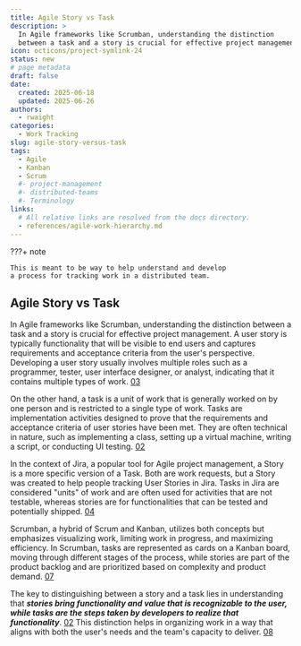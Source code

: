 ```yaml
---
title: Agile Story vs Task
description: >
  In Agile frameworks like Scrumban, understanding the distinction 
  between a task and a story is crucial for effective project management.
icon: octicons/project-symlink-24
status: new
# page metadata
draft: false
date:
  created: 2025-06-18
  updated: 2025-06-26
authors:
  - rwaight
categories:
  - Work Tracking
slug: agile-story-versus-task
tags:
  - Agile
  - Kanban
  - Scrum
  #- project-management
  #- distributed-teams
  #- Terminology
links:
  # All relative links are resolved from the docs directory.
  - references/agile-work-hierarchy.md
---
```


<!---  # Agile Story vs Task  --->
<!---  from: https://search.brave.com/search?q=agile+scrumban+task+versus+story&source=web&conversation=9141f61c3f05360c35dc80&summary=1  --->


???+ note

    This is meant to be way to help understand and develop 
    a process for tracking work in a distributed team.

<!--- 
???+ note

    While this document is ***not in draft mode*** it is definitely not complete...

--->

## Agile Story vs Task

In Agile frameworks like Scrumban, understanding the distinction between a task and a story is crucial for effective project management. A user story is typically functionality that will be visible to end users and captures requirements and acceptance criteria from the user's perspective. Developing a user story usually involves multiple roles such as a programmer, tester, user interface designer, or analyst, indicating that it contains multiple types of work. [03][03]

On the other hand, a task is a unit of work that is generally worked on by one person and is restricted to a single type of work. Tasks are implementation activities designed to prove that the requirements and acceptance criteria of user stories have been met. They are often technical in nature, such as implementing a class, setting up a virtual machine, writing a script, or conducting UI testing. [02][02]

In the context of Jira, a popular tool for Agile project management, a Story is a more specific version of a Task. Both are work requests, but a Story was created to help people tracking User Stories in Jira. Tasks in Jira are considered "units" of work and are often used for activities that are not testable, whereas stories are for functionalities that can be tested and potentially shipped. [04][04]

Scrumban, a hybrid of Scrum and Kanban, utilizes both concepts but emphasizes visualizing work, limiting work in progress, and maximizing efficiency. In Scrumban, tasks are represented as cards on a Kanban board, moving through different stages of the process, while stories are part of the product backlog and are prioritized based on complexity and product demand. [07][07]

The key to distinguishing between a story and a task lies in understanding that ***stories bring functionality and value that is recognizable to the user, while tasks are the steps taken by developers to realize that functionality***. [02][02] This distinction helps in organizing work in a way that aligns with both the user's needs and the team's capacity to deliver. [08][08]


<!--- ## End --->

[00]: https://search.brave.com/search?q=agile+scrumban+task+versus+story&source=web&conversation=9141f61c3f05360c35dc80&summary=1
[01]: https://www.atlassian.com/agile/project-management/scrumban
[02]: https://www.reddit.com/r/scrum/comments/13gjmed/how_do_you_decide_what_is_a_user_story_and_what/
[03]: https://www.mountaingoatsoftware.com/blog/the-difference-between-a-story-and-a-task
[04]: https://pm.stackexchange.com/questions/25807/user-story-versus-task-in-jira
[05]: https://www.atlassian.com/agile/kanban/kanban-vs-scrum
[06]: https://www.scrum.org/forum/scrum-forum/30998/story-versus-task
[07]: https://asana.com/resources/scrumban
[08]: https://extremeuncertainty.com/agile-story-vs-task-how-to-use-them/
[09]: https://www.aha.io/roadmapping/guide/agile/themes-vs-epics-vs-stories-vs-tasks

<!--- [999]: https://asana.com/resources/what-is-scrum --->
